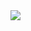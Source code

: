 <image src="https://img.shields.io/website?down_message=DOWN&up_message=UP&label=server&url=http://3.38.152.207:8888/health"/>
